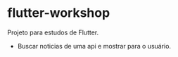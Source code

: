 # flutter-workshop

Projeto para estudos de Flutter.

- Buscar noticias de uma api e mostrar para o usuário.
